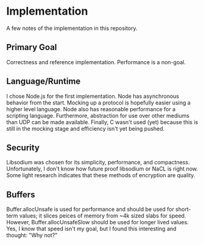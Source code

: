 

# Implementation
A few notes of the implementation in this repository.


## Primary Goal
Correctness and reference implementation.
Performance is a non-goal.


## Language/Runtime
I chose Node.js for the first implementation.
Node has asynchronous behavior from the start.
Mocking up a protocol is hopefully easier using a higher level language.
Node also has reasonable performance for a scripting language.
Furthermore, abstraction for use over other mediums than UDP can be made available.
Finally, C wasn't used (yet) because this is still in the mocking stage and efficiency isn't yet being pushed.


## Security
Libsodium was chosen for its simplicity, performance, and compactness.
Unfortunately, I don't know how future proof libsodium or NaCL is right now.
Some light research indicates that these methods of encryption are quality.


## Buffers
Buffer.allocUnsafe is used for performance and should be used for short-term values;
it slices peices of memory from ~4k sized slabs for speed.
However, Buffer.allocUnsafeSlow should be used for longer lived values.
Yes, I know that speed isn't my goal, but I found this interesting and thought:
"Why not?"


